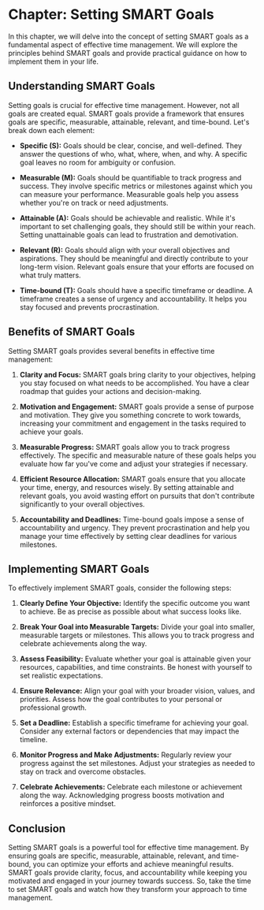 Chapter: Setting SMART Goals
============================

In this chapter, we will delve into the concept of setting SMART goals as a fundamental aspect of effective time management. We will explore the principles behind SMART goals and provide practical guidance on how to implement them in your life.

**Understanding SMART Goals**
-----------------------------

Setting goals is crucial for effective time management. However, not all goals are created equal. SMART goals provide a framework that ensures goals are specific, measurable, attainable, relevant, and time-bound. Let's break down each element:

* **Specific (S):** Goals should be clear, concise, and well-defined. They answer the questions of who, what, where, when, and why. A specific goal leaves no room for ambiguity or confusion.

* **Measurable (M):** Goals should be quantifiable to track progress and success. They involve specific metrics or milestones against which you can measure your performance. Measurable goals help you assess whether you're on track or need adjustments.

* **Attainable (A):** Goals should be achievable and realistic. While it's important to set challenging goals, they should still be within your reach. Setting unattainable goals can lead to frustration and demotivation.

* **Relevant (R):** Goals should align with your overall objectives and aspirations. They should be meaningful and directly contribute to your long-term vision. Relevant goals ensure that your efforts are focused on what truly matters.

* **Time-bound (T):** Goals should have a specific timeframe or deadline. A timeframe creates a sense of urgency and accountability. It helps you stay focused and prevents procrastination.

**Benefits of SMART Goals**
---------------------------

Setting SMART goals provides several benefits in effective time management:

1. **Clarity and Focus:** SMART goals bring clarity to your objectives, helping you stay focused on what needs to be accomplished. You have a clear roadmap that guides your actions and decision-making.

2. **Motivation and Engagement:** SMART goals provide a sense of purpose and motivation. They give you something concrete to work towards, increasing your commitment and engagement in the tasks required to achieve your goals.

3. **Measurable Progress:** SMART goals allow you to track progress effectively. The specific and measurable nature of these goals helps you evaluate how far you've come and adjust your strategies if necessary.

4. **Efficient Resource Allocation:** SMART goals ensure that you allocate your time, energy, and resources wisely. By setting attainable and relevant goals, you avoid wasting effort on pursuits that don't contribute significantly to your overall objectives.

5. **Accountability and Deadlines:** Time-bound goals impose a sense of accountability and urgency. They prevent procrastination and help you manage your time effectively by setting clear deadlines for various milestones.

**Implementing SMART Goals**
----------------------------

To effectively implement SMART goals, consider the following steps:

1. **Clearly Define Your Objective:** Identify the specific outcome you want to achieve. Be as precise as possible about what success looks like.

2. **Break Your Goal into Measurable Targets:** Divide your goal into smaller, measurable targets or milestones. This allows you to track progress and celebrate achievements along the way.

3. **Assess Feasibility:** Evaluate whether your goal is attainable given your resources, capabilities, and time constraints. Be honest with yourself to set realistic expectations.

4. **Ensure Relevance:** Align your goal with your broader vision, values, and priorities. Assess how the goal contributes to your personal or professional growth.

5. **Set a Deadline:** Establish a specific timeframe for achieving your goal. Consider any external factors or dependencies that may impact the timeline.

6. **Monitor Progress and Make Adjustments:** Regularly review your progress against the set milestones. Adjust your strategies as needed to stay on track and overcome obstacles.

7. **Celebrate Achievements:** Celebrate each milestone or achievement along the way. Acknowledging progress boosts motivation and reinforces a positive mindset.

**Conclusion**
--------------

Setting SMART goals is a powerful tool for effective time management. By ensuring goals are specific, measurable, attainable, relevant, and time-bound, you can optimize your efforts and achieve meaningful results. SMART goals provide clarity, focus, and accountability while keeping you motivated and engaged in your journey towards success. So, take the time to set SMART goals and watch how they transform your approach to time management.
